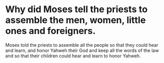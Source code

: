 # Why did Moses tell the priests to assemble the men, women, little ones and foreigners.

Moses told the priests to assemble all the people so that they could hear and learn, and honor Yahweh their God and keep all the words of the law and so that their children could hear and learn to honor Yahweh.
